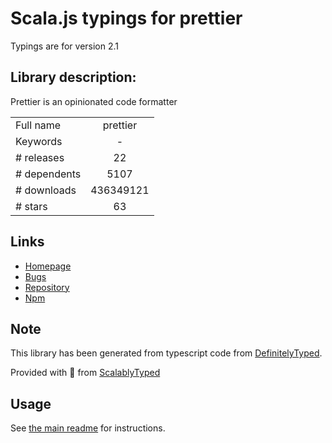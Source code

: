 
# Scala.js typings for prettier

Typings are for version 2.1

## Library description:
Prettier is an opinionated code formatter

|                    |                 |
| ------------------ | :-------------: |
| Full name          | prettier |
| Keywords           | - |
| # releases         | 22 |
| # dependents       | 5107 |
| # downloads        | 436349121 |
| # stars            | 63 |

## Links
- [Homepage](https://prettier.io)
- [Bugs](https://github.com/prettier/prettier/issues)
- [Repository](https://github.com/prettier/prettier)
- [Npm](https://www.npmjs.com/package/prettier)
    


## Note
This library has been generated from typescript code from [DefinitelyTyped](https://definitelytyped.org).

Provided with :purple_heart: from [ScalablyTyped](https://github.com/oyvindberg/ScalablyTyped)

## Usage
See [the main readme](../../readme.md) for instructions.


